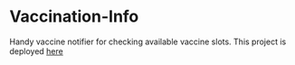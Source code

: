 # Vaccination-Info
Handy vaccine notifier for checking available vaccine slots.
This project is deployed [here](https://vaccinecovidwebproject.herokuapp.com/)
